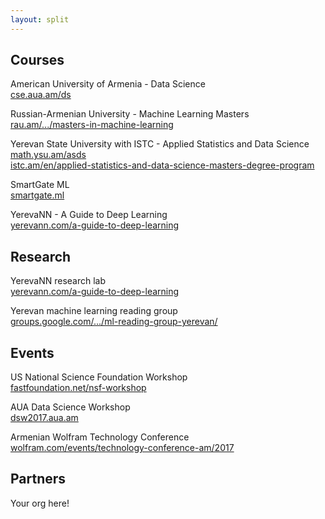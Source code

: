 ```yaml
---
layout: split
---
```


## Courses

American University of Armenia - Data Science  
[cse.aua.am/ds](https://cse.aua.am/ds/)

Russian-Armenian University - Machine Learning Masters  
[rau.am/.../masters-in-machine-learning](https://international.rau.am/eng/25/masters-in-machine-learning)

Yerevan State University with ISTC - Applied Statistics and Data Science  
[math.ysu.am/asds](https://math.ysu.am/asds)  
[istc.am/en/applied-statistics-and-data-science-masters-degree-program](https://istc.am/en/applied-statistics-and-data-science-masters-degree-program/)

SmartGate ML  
[smartgate.ml](https://www.smartgate.ml/)

YerevaNN - A Guide to Deep Learning  
[yerevann.com/a-guide-to-deep-learning](http://yerevann.com/a-guide-to-deep-learning/)


## Research

YerevaNN research lab  
[yerevann.com/a-guide-to-deep-learning](http://yerevann.com/a-guide-to-deep-learning/)

Yerevan machine learning reading group  
[groups.google.com/.../ml-reading-group-yerevan/](https://groups.google.com/forum/#!topic/ml-reading-group-yerevan/)


## Events

US National Science Foundation Workshop  
[fastfoundation.net/nsf-workshop](http://fastfoundation.net/nsf-workshop/)

AUA Data Science Workshop  
[dsw2017.aua.am](https://dsw2017.aua.am/)

Armenian Wolfram Technology Conference  
[wolfram.com/events/technology-conference-am/2017](https://www.wolfram.com/events/technology-conference-am/2017/)


## Partners

Your org here!

